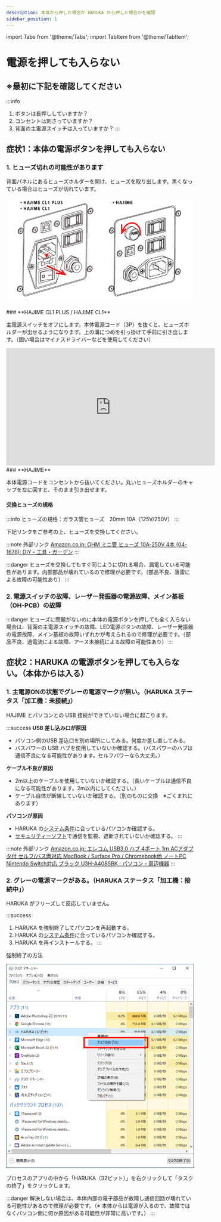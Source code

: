 ```yaml
---
description: 本体から押した場合か HARUKA から押した場合かを確認
sidebar_position: 1
---
```


import Tabs from '@theme/Tabs';
import TabItem from '@theme/TabItem';

# 電源を押しても入らない

## ※**最初に下記を確認してください**

:::info
1. ボタンは長押ししていますか？
2. コンセントは刺さっていますか？
3. 背面の主電源スイッチは入っていますか？
:::

## 症状1：本体の電源ボタンを押しても入らない

### **1. ヒューズ切れの可能性があります**

背面パネルにあるヒューズホルダーを開け、ヒューズを取り出します。黒くなっている場合はヒューズが切れています。

![※ HAJIME CL1 PLUS は予備のヒューズが一つ入っています。](/assets/20191016_02.png)

<Tabs>
<TabItem value="HAJIME CL1 PLUS / HAJIME CL1" label="HAJIME CL1 PLUS / HAJIME CL1">
### **HAJIME CL1 PLUS / HAJIME CL1**

主電源スイッチをオフにします。本体電源コード（3P）を抜くと、ヒューズホルダーが出せるようになります。上の溝につめを引っ掛けて手前に引き出します。（固い場合はマイナスドライバーなどを使用してください）

<iframe width="560" height="315" src="https://www.youtube.com/embed/BqsotGxhWio" title="YouTube video player" frameborder="0" allow="accelerometer; autoplay; clipboard-write; encrypted-media; gyroscope; picture-in-picture" allowfullscreen></iframe>
</TabItem>

<TabItem value="HAJIME" label="HAJIME">
### **HAJIME**

本体電源コードをコンセントから抜いてください。丸いヒューズホルダーのキャップを左に回すと、そのまま引き出せます。
</TabItem>
</Tabs>

#### **交換ヒューズの規格**

:::info
ヒューズの規格：ガラス管ヒューズ　20mm 10A（125V/250V）
:::

下記リンクをご参考の上、ヒューズを交換してください。

:::note 外部リンク
[Amazon.co.jp: OHM ミニ管 ヒューズ 10A-250V 4本 (04-1678): DIY・工具・ガーデン](https://www.amazon.co.jp/dp/B001TVN5LU/?coliid=I3BISY677LYEU1&colid=2P27YP4M43BSD&psc=0) 
:::

:::danger
ヒューズを交換してもすぐ同じように切れる場合、漏電している可能性があります。内部部品が壊れているので修理が必要です。（部品不良、落雷による故障の可能性あり）
:::

### **2. 電源スイッチの故障、レーザー発振器の電源故障、メイン基板（OH-PCB）の故障**

:::danger
ヒューズに問題がないのに本体の電源ボタンを押しても全く入らない場合は、背面の主電源スイッチの故障、LED電源ボタンの故障、レーザー発振器の電源故障、メイン基板の故障いずれかが考えられるので修理が必要です。（部品不良、過電流による故障、アース未接続による故障の可能性あり）
:::

## 症状2：HARUKA の電源ボタンを押しても入らない。（本体からは入る）

### **1. 主電源ONの状態でグレーの電源マークが無い。（HARUKA ステータス「加工機：未接続」）**

HAJIME とパソコンとの USB 接続ができていない場合に起こります。

:::success
**USB 差し込み口が原因**

* パソコン側のUSB 差込口を別の場所にしてみる。何度か差し直してみる。
* バスパワーの USB ハブを使用していないか確認する。（バスパワーのハブは通信不良になる可能性があります。セルフパワーなら大丈夫。）

**ケーブル不良が原因**

* 2m以上のケーブルを使用していないか確認する。（長いケーブルは通信不良になる可能性があります。2m以内にしてください。）
* ケーブル自体が断線していないか確認する。（別のものに交換　※ごくまれにあります）

**パソコンが原因**

* HARUKA の[システム条件](/docs/basic/pcshisutemuno)に合っているパソコンか確認する。
* [セキュリティーソフト](/docs/soft/harukaganishinai/sekyuritsofutono)で通信を監視、遮断されていないか確認する。
:::

:::note 外部リンク
[Amazon.co.jp: エレコム USB3.0 ハブ 4ポート 1ｍ ACアダプタ付 セルフ/バス両対応 MacBook / Surface Pro / Chromebook他 ノートPC Nintendo Switch対応 ブラック U3H-A408SBK : パソコン・周辺機器](https://www.amazon.co.jp/dp/B00KKJJCXC/?coliid=I9R7OGQUCPEL4&colid=2P27YP4M43BSD&psc=1) 
:::

### **2. グレーの電源マークがある。（HARUKA ステータス「加工機：接続中」）**

HARUKA がフリーズして反応していません。

:::success
1. HARUKA を強制終了してパソコンを再起動する。
2. HARUKA の[システム条件](/docs/basic/pcshisutemuno)に合っているパソコンか確認する。
3. HARUKA を再インストールする。
:::

強制終了の方法

![キーボードの「Ctrl」+「Alt」+「Del」を押して「タスクマネージャー」を起動します。](/assets/img20191021_01.png)

プロセスのアプリの中から「HARUKA（32ビット）」を右クリックして「タスクの終了」をクリックします。

:::danger
解決しない場合は、本体内部の電子部品が故障し通信回路が壊れている可能性があるので修理が必要です。（※ 本体からは電源が入るので、故障ではなくパソコン側に何か原因がある可能性が非常に高いです。）
:::
